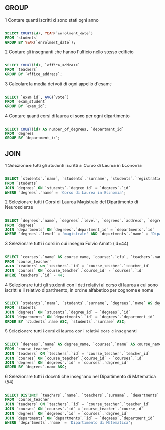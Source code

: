 ## GROUP

1 Contare quanti iscritti ci sono stati ogni anno

```sql

SELECT COUNT(id), YEAR(`enrolment_date`)
FROM `students`
GROUP BY YEAR(`enrolment_date`);

```

2 Contare gli insegnanti che hanno l'ufficio nello stesso edificio

```sql

SELECT COUNT(id), `office_address`
FROM `teachers`   
GROUP BY `office_address`;

```

3 Calcolare la media dei voti di ogni appello d'esame

```sql

SELECT `exam_id`, AVG(`vote`)
FROM `exam_student`
GROUP BY `exam_id`;

```

4 Contare quanti corsi di laurea ci sono per ogni dipartimento

```sql

SELECT COUNT(id) AS number_of_degrees, `department_id`
FROM `degrees`
GROUP BY `department_id`;

```


## JOIN

1 Selezionare tutti gli studenti iscritti al Corso di Laurea in Economia

```sql

SELECT `students`.`name`, `students`.`surname`, `students`.`registration_number`, `degrees`.`name` AS degree
FROM `students` 
JOIN `degrees` ON `students`.`degree_id` = `degrees`.`id` 
WHERE `degrees`.`name` = 'Corso di Laurea in Economia';

```

2 Selezionare tutti i Corsi di Laurea Magistrale del Dipartimento di Neuroscienze

```sql

SELECT `degrees`.`name`, `degrees`.`level`, `degrees`.`address`, `degrees`.`email`, `departments`.`name`, `departments`.`address`
FROM `degrees`
JOIN `departments` ON `degrees`.`department_id` = `departments`.`id`
WHERE `degrees`.`level` = 'magistrale' AND `departments`.`name` = 'Dipartimento di Neuroscienze';

```

3 Selezionare tutti i corsi in cui insegna Fulvio Amato (id=44)

```sql

SELECT `courses`.`name` AS course_name, `courses`.`cfu`, `teachers`.name AS teacher_name, `teachers`.`surname` AS teacher_surname
FROM `course_teacher`
JOIN `teachers` ON `teachers`.`id` = `course_teacher`.`teacher_id`
JOIN `courses` ON `course_teacher`.`course_id` = `courses`.`id`
WHERE `teachers`.`id` = 44;

```

4 Selezionare tutti gli studenti con i dati relativi al corso di laurea a cui sono iscritti e il relativo dipartimento, in ordine alfabetico per cognome e nome

```sql

SELECT `students`.`name`, `students`.`surname`, `degrees`.`name` AS degree_name, `departments`.`name` AS dep_name
FROM `students`
JOIN `degrees` ON `students`.`degree_id` = `degrees`.`id`
JOIN `departments` ON `departments`.`id` = `degrees`.`department_id`
ORDER BY `students`.name ASC, `students`.`surname` ASC;

```

5 Selezionare tutti i corsi di laurea con i relativi corsi e insegnanti

```sql

SELECT `degrees`.`name` AS degree_name, `courses`.`name` AS course_name, `teachers`.name AS teacher_name, `teachers`.`surname` AS teacher_surname
FROM `course_teacher`
JOIN `teachers` ON `teachers`.`id` = `course_teacher`.`teacher_id`
JOIN `courses` ON `course_teacher`.`course_id` = `courses`.`id`
JOIN `degrees` ON `degrees`.`id` = `courses`.`degree_id`
ORDER BY `degrees`.name ASC;

```

6 Selezionare tutti i docenti che insegnano nel Dipartimento di Matematica (54)

```sql

SELECT DISTINCT `teachers`.`name`, `teachers`.`surname`, `departments`.`name` AS  Department
FROM `course_teacher`
JOIN `teachers` ON `teachers`.`id` = `course_teacher`.`teacher_id`
JOIN `courses` ON `courses`.`id` = `course_teacher`.`course_id`
JOIN `degrees` ON `degrees`.`id` = `courses`.`degree_id`
JOIN `departments` ON `departments`.`id` = `degrees`.`department_id`
WHERE `departments`.`name` = 'Dipartimento di Matematica';

```

